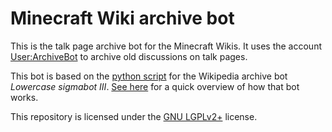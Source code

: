 # Minecraft Wiki archive bot

This is the talk page archive bot for the Minecraft Wikis.
It uses the account [User:ArchiveBot](https://meta.minecraft.wiki/w/User:ArchiveBot) to archive old discussions on talk pages.

This bot is based on the [python script](https://en.wikipedia.org/wiki/User:Lowercase_sigmabot_III/Source.py) for the Wikipedia archive bot _Lowercase sigmabot III_.
[See here](https://en.wikipedia.org/wiki/User:Lowercase_sigmabot_III/Archive_HowTo) for a quick overview of how that bot works.

This repository is licensed under the [GNU LGPLv2+](LICENSE) license.
